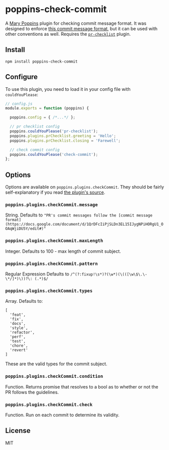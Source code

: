 # poppins-check-commit

A [Mary Poppins](https://github.com/btford/mary-poppins) plugin for checking commit message format.
It was designed to enforce [this commit message format](https://docs.google.com/document/d/1QrDFcIiPjSLDn3EL15IJygNPiHORgU1_OOAqWjiDU5Y/edit#), but it can be used with other conventions as well.
Requires the [`pr-checklist`](https://github.com/btford/poppins-pr-checklist) plugin.


## Install

`npm install poppins-check-commit`


## Configure

To use this plugin, you need to load it in your config file with `couldYouPlease`:


```javascript
// config.js
module.exports = function (poppins) {

  poppins.config = { /*...*/ };

  // pr checklist config
  poppins.couldYouPlease('pr-checklist');
  poppins.plugins.prChecklist.greeting = 'Hello';
  poppins.plugins.prChecklist.closing = 'Farewell';

  // check commit config
  poppins.couldYouPlease('check-commit');
};
```

## Options

Options are available on `poppins.plugins.checkCommit`.
They should be fairly self-explanatory if you read [the plugin's source](https://github.com/btford/poppins-check-commit/blob/master/plugin.js).

### `poppins.plugins.checkCommit.message`
String.
Defaults to `"PR's commit messages follow the [commit message format](https://docs.google.com/document/d/1QrDFcIiPjSLDn3EL15IJygNPiHORgU1_OOAqWjiDU5Y/edit#)"`

### `poppins.plugins.checkCommit.maxLength`
Integer.
Defaults to 100 - max length of commit subject.

### `poppins.plugins.checkCommit.pattern`
Regular Expression
Defaults to `/^(?:fixup!\s*)?(\w*)(\(([\w\$\.\-\*/]*)\))?\: (.*)$/`

### `poppins.plugins.checkCommit.types`
Array.
Defaults to:

    [
      'feat',
      'fix',
      'docs',
      'style',
      'refactor',
      'perf',
      'test',
      'chore',
      'revert'
    ]

These are the valid types for the commit subject.


### `poppins.plugins.checkCommit.condition`
Function.
Returns promise that resolves to a bool as to whether or not the PR follows the guidelines.

### `poppins.plugins.checkCommit.check`
Function.
Run on each commit to determine its validity.


## License
MIT
